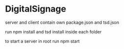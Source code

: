 # DigitalSignage

server and client contain own package.json and tsd.json


run npm install and tsd install inside each folder


to start a server in root run  npm start 
